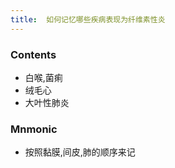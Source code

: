 ```yaml
---
title:  如何记忆哪些疾病表现为纤维素性炎
--- 
```


### Contents
- 白喉,菌痢
- 绒毛心
- 大叶性肺炎

### Mnmonic
- 按照黏膜,间皮,肺的顺序来记
